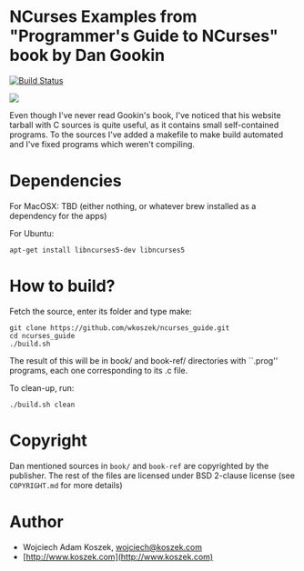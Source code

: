 # NCurses Examples from "Programmer's Guide to NCurses" book by Dan Gookin

[![Build Status](https://travis-ci.org/wkoszek/ncurses_guide.svg?branch=master)](https://travis-ci.org/wkoszek/ncurses_guide)

<a href="http://www.amazon.com/gp/product/0470107596/ref=as_li_tl?ie=UTF8&camp=1789&creative=390957&creativeASIN=0470107596&linkCode=as2&tag=wojcadamkoszh-20&linkId=MGOJX6VUG7MNU4C5"><img border="0" src="http://ws-na.amazon-adsystem.com/widgets/q?_encoding=UTF8&ASIN=0470107596&Format=_SL250_&ID=AsinImage&MarketPlace=US&ServiceVersion=20070822&WS=1&tag=wojcadamkoszh-20" ></a><img src="http://ir-na.amazon-adsystem.com/e/ir?t=wojcadamkoszh-20&l=as2&o=1&a=0470107596" width="1" height="1" border="0" alt="" style="border:none !important; margin:0px !important;" />

Even though I've never read Gookin's book, I've noticed that his website
tarball with C sources is quite useful, as it contains small self-contained
programs. To the sources I've added a makefile to make build automated and
I've fixed programs which weren't compiling.

# Dependencies

For MacOSX: TBD (either nothing, or whatever brew installed as a dependency
for the apps)

For Ubuntu:

	apt-get install libncurses5-dev libncurses5

# How to build?

Fetch the source, enter its folder and type make:


	git clone https://github.com/wkoszek/ncurses_guide.git
	cd ncurses_guide
	./build.sh

The result of this will be in book/ and book-ref/ directories with ``.prog''
programs, each one corresponding to its .c file.

To clean-up, run:

	./build.sh clean

# Copyright

Dan mentioned sources in `book/` and `book-ref` are copyrighted by the publisher.
The rest of the files are licensed under BSD 2-clause license (see `COPYRIGHT.md`
for more details)

# Author

- Wojciech Adam Koszek, [wojciech@koszek.com](mailto:wojciech@koszek.com)
- [http://www.koszek.com](http://www.koszek.com)
